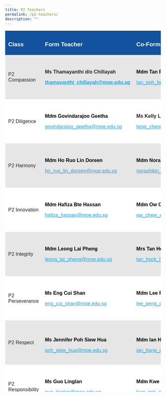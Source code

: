 ```yaml
---
title: P2 Teachers
permalink: /p2-teachers/
description: ""
---
```


<table style="box-sizing: inherit; border-collapse: collapse; border-spacing: 0px; max-width: 100%; color: rgb(34, 34, 34); font-family: &quot;Source Sans Pro&quot;, sans-serif; font-size: 16px; font-style: normal; font-variant-ligatures: normal; font-variant-caps: normal; font-weight: 400; letter-spacing: normal; orphans: 2; text-align: start; text-transform: none; white-space: normal; widows: 2; word-spacing: 0px; -webkit-text-stroke-width: 0px; background-color: rgb(255, 255, 255); text-decoration-thickness: initial; text-decoration-style: initial; text-decoration-color: initial; width: 792.225px; height: 1167px;"><tbody style="box-sizing: inherit;"><tr style="box-sizing: inherit; background: rgb(19, 82, 158); height: 23px;"><td style="box-sizing: inherit; padding: 5px 10px; width: 176.363px; height: 23px;"><h3 style="box-sizing: inherit; font-family: &quot;Source Sans Pro&quot;, sans-serif; text-transform: none;"><span style="box-sizing: inherit; color: rgb(255, 255, 255);"><strong style="box-sizing: inherit; font-weight: bold;">Class</strong></span></h3></td><td style="box-sizing: inherit; padding: 5px 10px; width: 328.65px; height: 23px;"><h3 style="box-sizing: inherit; font-family: &quot;Source Sans Pro&quot;, sans-serif; text-transform: none;"><span style="box-sizing: inherit; color: rgb(255, 255, 255);"><strong style="box-sizing: inherit; font-weight: bold;">Form Teacher</strong></span></h3></td><td style="box-sizing: inherit; padding: 5px 10px; width: 287.212px; height: 23px;"><h3 style="box-sizing: inherit; font-family: &quot;Source Sans Pro&quot;, sans-serif; text-transform: none;"><span style="box-sizing: inherit; color: rgb(255, 255, 255);"><strong style="box-sizing: inherit; font-weight: bold;">Co-Form Teacher</strong></span></h3></td></tr><tr style="box-sizing: inherit; background: rgb(230, 230, 230); height: 143px;"><td style="box-sizing: inherit; padding: 5px 10px; width: 176.363px; height: 143px;">P2 Compassion</td><td style="box-sizing: inherit; padding: 5px 10px; width: 328.65px; height: 143px;"><p style="box-sizing: inherit; font-size: 1em;"><strong style="box-sizing: inherit; font-weight: bold;">Ms Thamayanthi d/o Chillayah</strong></p><p style="box-sizing: inherit; font-size: 1em;"><strong style="box-sizing: inherit; font-weight: bold;"><a href="mailto:thamayanthi_chillayah@moe.edu.sg" style="box-sizing: inherit; background-color: transparent; transition: all 0.25s ease-in-out 0s; text-decoration: underline; color: rgb(37, 160, 232);"><u style="box-sizing: inherit;">thamayanthi_chillayah@moe.edu.sg</u></a></strong></p></td><td style="box-sizing: inherit; padding: 5px 10px; width: 287.212px; height: 143px;"><p style="box-sizing: inherit; font-size: 1em;"><strong style="box-sizing: inherit; font-weight: bold;"><span style="box-sizing: inherit; color: rgb(0, 0, 0);">Mdm Tan Poh Bee</span></strong></p><p style="box-sizing: inherit; font-size: 1em;"><a href="mailto:tan_poh_bee@moe.edu.sg" style="box-sizing: inherit; background-color: transparent; transition: all 0.25s ease-in-out 0s; text-decoration: underline; color: rgb(37, 160, 232);">tan_poh_bee@moe.edu.sg</a></p></td></tr><tr style="box-sizing: inherit; background: rgb(255, 255, 255); height: 143px;"><td style="box-sizing: inherit; padding: 5px 10px; width: 176.363px; height: 143px;">P2 Diligence</td><td style="box-sizing: inherit; padding: 5px 10px; width: 328.65px; height: 143px;"><p style="box-sizing: inherit; font-size: 1em;"><strong style="box-sizing: inherit; font-weight: bold;"><span style="box-sizing: inherit; color: rgb(51, 51, 153);"><span style="box-sizing: inherit; color: rgb(0, 0, 0);">Mdm Govindarajoo Geetha</span></span></strong></p><p style="box-sizing: inherit; font-size: 1em;"><a href="mailto:govindarajoo_geetha@moe.edu.sg" style="box-sizing: inherit; background-color: transparent; transition: all 0.25s ease-in-out 0s; text-decoration: underline; color: rgb(37, 160, 232);">govindarajoo_geetha@moe.edu.sg</a></p></td><td style="box-sizing: inherit; padding: 5px 10px; width: 287.212px; height: 143px;"><p style="box-sizing: inherit; font-size: 1em;"><strong style="box-sizing: inherit; font-weight: bold;">Ms Kelly Leow Choon New</strong></p><p style="box-sizing: inherit; font-size: 1em;"><a href="mailto:leow_cheow_new@moe.edu.sg" target="_blank" rel="noopener noreferrer" style="box-sizing: inherit; background-color: transparent; transition: all 0.25s ease-in-out 0s; text-decoration: underline; color: rgb(37, 160, 232);">leow_cheow_new@moe.edu.sg</a></p></td></tr><tr style="box-sizing: inherit; background: rgb(230, 230, 230); height: 143px;"><td style="box-sizing: inherit; padding: 5px 10px; width: 176.363px; height: 143px;">P2 Harmony</td><td style="box-sizing: inherit; padding: 5px 10px; width: 328.65px; height: 143px;"><p style="box-sizing: inherit; font-size: 1em;"><strong style="box-sizing: inherit; font-weight: bold;"><span style="box-sizing: inherit; color: rgb(0, 0, 0);">Mdm Ho Ruo Lin Doreen</span></strong></p><p style="box-sizing: inherit; font-size: 1em;"><a href="mailto:ho_ruo_lin_doreen@moe.edu.sg" style="box-sizing: inherit; background-color: transparent; transition: all 0.25s ease-in-out 0s; text-decoration: underline; color: rgb(37, 160, 232);">ho_ruo_lin_doreen@moe.edu.sg</a></p></td><td width="0%" style="box-sizing: inherit; padding: 5px 10px; width: 287.212px; height: 143px;"><p style="box-sizing: inherit; font-size: 1em;"><strong style="box-sizing: inherit; font-weight: bold;"><span style="box-sizing: inherit; color: rgb(0, 0, 0);">Mdm Norashikin Bte Mohd Noor</span></strong></p><p style="box-sizing: inherit; font-size: 1em;"><a href="mailto:norashikin_mohd_noor_a@moe.edu.sg" style="box-sizing: inherit; background-color: transparent; transition: all 0.25s ease-in-out 0s; text-decoration: underline; color: rgb(37, 160, 232);">norashikin_mohd_noor_a@moe.edu.sg</a></p></td></tr><tr style="box-sizing: inherit; background: rgb(255, 255, 255); height: 143px;"><td style="box-sizing: inherit; padding: 5px 10px; width: 176.363px; height: 143px;"><p class="p1" style="box-sizing: inherit; font-size: 1em;">P2 Innovation</p></td><td style="box-sizing: inherit; padding: 5px 10px; width: 328.65px; height: 143px;"><p style="box-sizing: inherit; font-size: 1em;"><strong style="box-sizing: inherit; font-weight: bold;"><span style="box-sizing: inherit; color: rgb(0, 0, 0);">Mdm Hafiza Bte Hassan</span></strong></p><p style="box-sizing: inherit; font-size: 1em;"><a href="mailto:hafiza_hassan@moe.edu.sg" style="box-sizing: inherit; background-color: transparent; transition: all 0.25s ease-in-out 0s; text-decoration: underline; color: rgb(37, 160, 232);">hafiza_hassan@moe.edu.sg</a></p></td><td style="box-sizing: inherit; padding: 5px 10px; width: 287.212px; height: 143px;"><p style="box-sizing: inherit; font-size: 1em;"><strong style="box-sizing: inherit; font-weight: bold;"><span style="box-sizing: inherit; color: rgb(0, 0, 0);">Mdm Ow Chew Cheng</span></strong></p><p style="box-sizing: inherit; font-size: 1em;"><a href="mailto:ow_chew_cheng@moe.edu.sg" style="box-sizing: inherit; background-color: transparent; transition: all 0.25s ease-in-out 0s; text-decoration: underline; color: rgb(37, 160, 232);">ow_chew_cheng@moe.edu.sg</a></p></td></tr><tr style="box-sizing: inherit; background: rgb(230, 230, 230); height: 143px;"><td style="box-sizing: inherit; padding: 5px 10px; width: 176.363px; height: 143px;"><p class="p1" style="box-sizing: inherit; font-size: 1em;">P2 Integrity</p></td><td style="box-sizing: inherit; padding: 5px 10px; width: 328.65px; height: 143px;"><p style="box-sizing: inherit; font-size: 1em;"><strong style="box-sizing: inherit; font-weight: bold;"><span style="box-sizing: inherit; color: rgb(0, 0, 0);">Mdm Leong Lai Pheng</span></strong></p><p style="box-sizing: inherit; font-size: 1em;"><a href="mailto:leong_lai_pheng@moe.edu.sg" style="box-sizing: inherit; background-color: transparent; transition: all 0.25s ease-in-out 0s; text-decoration: underline; color: rgb(37, 160, 232);">leong_lai_pheng@moe.edu.sg</a></p></td><td style="box-sizing: inherit; padding: 5px 10px; width: 287.212px; height: 143px;"><p style="box-sizing: inherit; font-size: 1em;"><strong style="box-sizing: inherit; font-weight: bold;"><span style="box-sizing: inherit; color: rgb(0, 0, 0);">Mrs Tan Hock Heng&nbsp;@ Yee Min</span></strong></p><p style="box-sizing: inherit; font-size: 1em;"><a href="mailto:tan_hock_heng@moe.edu.sg" style="box-sizing: inherit; background-color: transparent; transition: all 0.25s ease-in-out 0s; text-decoration: underline; color: rgb(37, 160, 232);">tan_hock_heng@moe.edu.sg</a></p></td></tr><tr style="box-sizing: inherit; background: rgb(255, 255, 255); height: 143px;"><td style="box-sizing: inherit; padding: 5px 10px; width: 176.363px; height: 143px;"><p class="p1" style="box-sizing: inherit; font-size: 1em;">P2 Perseverance</p></td><td style="box-sizing: inherit; padding: 5px 10px; width: 328.65px; height: 143px;"><p style="box-sizing: inherit; font-size: 1em;"><strong style="box-sizing: inherit; font-weight: bold;"><span style="box-sizing: inherit; color: rgb(0, 0, 0);">Ms Eng Cui Shan</span></strong></p><p style="box-sizing: inherit; font-size: 1em;"><a href="mailto:eng_cui_shan@moe.edu.sg" style="box-sizing: inherit; background-color: transparent; transition: all 0.25s ease-in-out 0s; text-decoration: underline; color: rgb(37, 160, 232);">eng_cui_shan@moe.edu.sg</a></p></td><td style="box-sizing: inherit; padding: 5px 10px; width: 287.212px; height: 143px;"><p style="box-sizing: inherit; font-size: 1em;"><strong style="box-sizing: inherit; font-weight: bold;"><span style="box-sizing: inherit; color: rgb(0, 0, 0);">Mdm Lee Peng Peng Jessie</span></strong></p><p style="box-sizing: inherit; font-size: 1em;"><a href="mailto:lee_peng_peng_jessie@moe.edu.sg" style="box-sizing: inherit; background-color: transparent; transition: all 0.25s ease-in-out 0s; text-decoration: underline; color: rgb(37, 160, 232);">lee_peng_peng_jessie@moe.edu.sg</a></p></td></tr><tr style="box-sizing: inherit; background: rgb(230, 230, 230); height: 143px;"><td style="box-sizing: inherit; padding: 5px 10px; width: 176.363px; height: 143px;">P2 Respect</td><td style="box-sizing: inherit; padding: 5px 10px; width: 328.65px; height: 143px;"><p style="box-sizing: inherit; font-size: 1em;"><strong style="box-sizing: inherit; font-weight: bold;"><span style="box-sizing: inherit; color: rgb(0, 0, 0);">Ms Jennifer Poh Siew Hua</span></strong></p><a href="mailto:poh_siew_hua@moe.edu.sg" style="box-sizing: inherit; background-color: transparent; transition: all 0.25s ease-in-out 0s; text-decoration: underline; color: rgb(37, 160, 232);">poh_siew_hua@moe.edu.sg</a></td><td style="box-sizing: inherit; padding: 5px 10px; width: 287.212px; height: 143px;"><p style="box-sizing: inherit; font-size: 1em;"><strong style="box-sizing: inherit; font-weight: bold;"><span style="box-sizing: inherit; color: rgb(0, 0, 0);">Mdm Ian Hang Cheng</span></strong></p><a href="mailto:ian_hang_cheng@moe.edu.sg" style="box-sizing: inherit; background-color: transparent; transition: all 0.25s ease-in-out 0s; text-decoration: underline; color: rgb(37, 160, 232);">ian_hang_cheng@moe.edu.sg</a></td></tr><tr style="box-sizing: inherit; background: rgb(255, 255, 255); height: 143px;"><td style="box-sizing: inherit; padding: 5px 10px; width: 176.363px; height: 143px;">P2 Responsibility</td><td style="box-sizing: inherit; padding: 5px 10px; width: 328.65px; height: 143px;"><p style="box-sizing: inherit; font-size: 1em;"><strong style="box-sizing: inherit; font-weight: bold;"><span style="box-sizing: inherit; color: rgb(0, 0, 0);">Ms Guo Linglan</span></strong></p><p style="box-sizing: inherit; font-size: 1em;"><a href="mailto:guo_linglan@moe.edu.sg" style="box-sizing: inherit; background-color: transparent; transition: all 0.25s ease-in-out 0s; text-decoration: underline; color: rgb(37, 160, 232);">guo_linglan@moe.edu.sg</a></p></td><td style="box-sizing: inherit; padding: 5px 10px; width: 287.212px; height: 143px;"><p style="box-sizing: inherit; font-size: 1em;"><strong style="box-sizing: inherit; font-weight: bold;"><span style="box-sizing: inherit; color: rgb(0, 0, 0);">Mdm Kwe Gek Choo</span></strong></p><p style="box-sizing: inherit; font-size: 1em;"><a href="mailto:kwe_gek_choo@moe.edu.sg" style="box-sizing: inherit; background-color: transparent; transition: all 0.25s ease-in-out 0s; text-decoration: underline; color: rgb(37, 160, 232);">kwe_gek_choo@moe.edu.sg</a></p></td></tr></tbody></table>